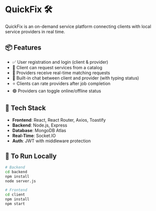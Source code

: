 # QuickFix 🛠️

QuickFix is an on-demand service platform connecting clients with local service providers in real time.

## 📦 Features

- ✅ User registration and login (client & provider)
- 📄 Client can request services from a catalog
- 🔎 Providers receive real-time matching requests
- 💬 Built-in chat between client and provider (with typing status)
- ⭐ Clients can rate providers after job completion
- 🟢 Providers can toggle online/offline status

## 🔐 Tech Stack

- **Frontend**: React, React Router, Axios, Toastify
- **Backend**: Node.js, Express
- **Database**: MongoDB Atlas
- **Real-Time**: Socket.IO
- **Auth**: JWT with middleware protection

## 🚀 To Run Locally

```bash
# Backend
cd backend
npm install
node server.js

# Frontend
cd client
npm install
npm start

